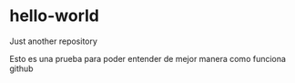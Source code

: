 # hello-world
Just another repository

Esto es una prueba para poder entender de mejor manera como funciona github
